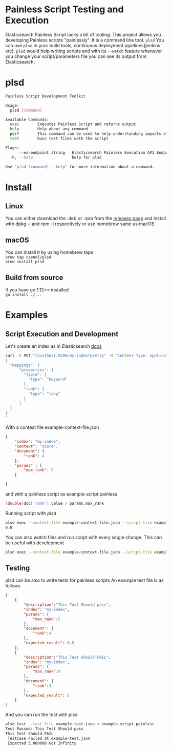 # Painless Script Testing and Execution

Elasticsearch Painless Script lacks a bit of tooling. This project allows you developing Painless scripts "painlessly".
It is a  command line tool. `plsd`
You can use `plsd` in your build tools, continuous deployment pipelines(jenkins etc). `plsd` would help writing scripts and with its `--watch` feature whenever you change your script/parameters file you can see its output from Elasticsearch. 

# plsd

``` bash
Painless Script Development Toolkit

Usage:
  plsd [command]

Available Commands:
  exec        Executes Painless Script and returns output
  help        Help about any command
  perf        This command can be used to help understanding impacts of sorting with painless script. This feature is experimental. Output/methodology might change
  test        Runs test files woth the script

Flags:
      --es-endpoint string   Elasticsearch Painless Execution API Endpoint (default "http://localhost:9200/_scripts/painless/_execute")
  -h, --help                 help for plsd

Use "plsd [command] --help" for more information about a command.

```


# Install

## Linux
 You can either download the .deb or .rpm from the [releases page](https://github.com/csenol/plsd/releases) and install with dpkg -i and rpm -i respectively or use homebrew same as macOS
## macOS
You can install it by using homebrew taps  
`brew tap csenol/plsd`  
`brew install plsd`
## Build from source
If you have go 1.12>= installed  
`go install ./...`


# Examples


## Script Execution and Development
Let's create an index as in Elasticsearch [docs](https://www.elastic.co/guide/en/elasticsearch/painless/7.3/painless-execute-api.html)

``` bash
curl -X PUT "localhost:9200/my-index?pretty" -H 'Content-Type: application/json' -d'
{
  "mappings": {
      "properties": {
        "field": {
          "type": "keyword"
        },
        "rank": {
          "type": "long"
        }
      }
  }
}
'
```


With a context file example-context-file.json

``` json
{
    "index": "my-index",
    "context": "score",
    "document": {
        "rank": 4
    },
    "params" : {
        "max_rank": 5
    }

}
```


and with a painless script as example-script.painless  

``` groovy
(double)doc['rank'].value / params.max_rank
```

Running script with *plsd*  
``` bash
plsd exec --context-file example-context-file.json --script-file example-script.painless
0.8
```


You can also *watch* files and run script with every single change. This can be useful with development

``` bash
plsd exec --context-file example-context-file.json --script-file example-script.painless --watch
```
## Testing 

plsd can be also to write tests for painless scripts
An example test file is as follows  

``` json
[
    {
        "description":"This Test Should pass",
        "index": "my-index",
        "params": {
            "max_rank":5
        },
        "document": {
            "rank":4
        },
        "expected_result": 0.8
    },
    {
        "description":"This Test Should FAIL",
        "index": "my-index",
        "params": {
            "max_rank":0
        },
        "document": {
            "rank":4
        },
        "expected_result": 5
    }
]

```

And you can run the test with plsd

``` bash
plsd test --test-file example-test.json < example-script.painless
Test Passed: This Test Should pass
This Test Should FAIL 
 TestCase Failed at example-test.json
 Expected 5.000000 Got Infinity
```

